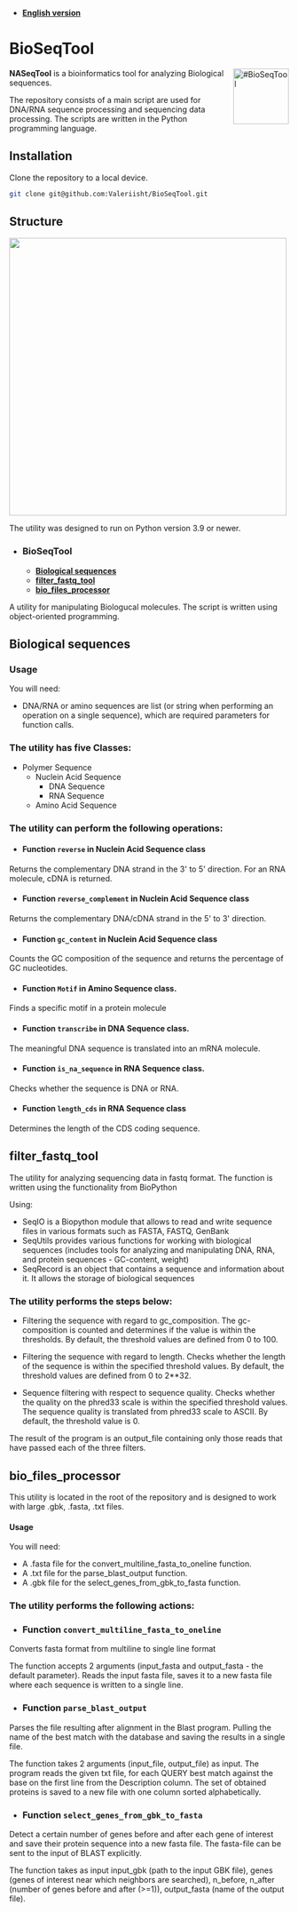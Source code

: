 - [**English version**](#BioSeqTool)

  
# BioSeqTool

<img align=right src="https://github.com/user-attachments/assets/70983c21-48f4-41d0-a7dc-9d5b63982eff" alt="#BioSeqTool" width="100"/>

**NASeqTool** is a bioinformatics tool  for analyzing Biological sequences.

The repository consists of a main script are used for DNA/RNA sequence processing and sequencing data processing. The scripts are written in the Python programming language.

## Installation

Clone the repository to a local device.

```sh
git clone git@github.com:Valeriisht/BioSeqTool.git
```
## Structure

<img src="~/image/Repository_str.png" width="500">

The utility was designed to run on Python version 3.9 or newer.

- ### BioSeqTool
    - [**Biological sequences**](#biological-sequences) 
    - [**filter_fastq_tool**](#filter_fastq_tool)
    - [**bio_files_processor**](#bio_files_processor)

A utility for manipulating Biologucal molecules. The script is written using object-oriented programming.

## Biological sequences

### Usage
You will need:

- DNA/RNA or amino sequences are list (or string when performing an operation on a single sequence), which are required parameters for function calls.

### The utility has five Classes: 

- Polymer Sequence
  - Nuclein Acid Sequence
    - DNA Sequence
    - RNA Sequence 
  - Amino Acid Sequence 

### The utility can perform the following operations: 

- #### Function ```reverse``` in Nuclein Acid Sequence class

Returns the complementary DNA strand in the 3' to 5' direction. For an RNA molecule, cDNA is returned.

- #### Function ```reverse_complement``` in Nuclein Acid Sequence class

Returns the complementary DNA/cDNA strand in the 5' to 3' direction.

- #### Function ```gc_content``` in Nuclein Acid Sequence class

Counts the GC composition of the sequence and returns the percentage of GC nucleotides.

- #### Function ```Motif``` in Amino Sequence class.

 Finds a specific motif in a protein molecule 

- #### Function ```transcribe``` in DNA Sequence class.

The meaningful DNA sequence is translated into an mRNA molecule. 

- #### Function ```is_na_sequence``` in RNA Sequence class.

Checks whether the sequence is DNA or RNA.

- #### Function ```length_cds``` in RNA Sequence class

Determines the length of the CDS coding sequence.


## filter_fastq_tool

The utility for analyzing sequencing data in fastq format. The function is written using the functionality from BioPython

Using:

- SeqIO is a Biopython module that allows to read and write sequence files in various formats such as FASTA, FASTQ, GenBank
- SeqUtils provides various functions for working with biological sequences (includes tools for analyzing and manipulating DNA, RNA, and protein sequences - GC-content, weight)
- SeqRecord is an object that contains a sequence and information about it. It allows the storage of biological sequences

### The utility performs the steps below:

- Filtering the sequence with regard to gc_composition. The gc- composition is counted and determines if the value is within the thresholds.
By default, the threshold values are defined from 0 to 100.

- Filtering the sequence with regard to length. Checks whether the length of the sequence is within the specified threshold values.
By default, the threshold values are defined from 0 to 2**32.

- Sequence filtering with respect to sequence quality. Checks whether the quality on the phred33 scale is within the specified threshold values. The sequence quality is translated from phred33 scale to ASCII.
By default, the threshold value is 0.

The result of the program is an output_file containing only those reads that have passed each of the three filters.

## bio_files_processor

This utility is located in the root of the repository and is designed to work with large .gbk, .fasta, .txt files.

#### Usage

You will need:

- A .fasta file for the convert_multiline_fasta_to_oneline function.
- A .txt file for the parse_blast_output function.
- A .gbk file for the select_genes_from_gbk_to_fasta function.

### The utility performs the following actions:

- ### Function ```convert_multiline_fasta_to_oneline```

Converts fasta format from multiline to single line format

The function accepts 2 arguments (input_fasta and output_fasta - the default parameter). Reads the input fasta file, saves it to a new fasta file where each sequence is written to a single line. 

- ### Function ```parse_blast_output```

Parses the file resulting after alignment in the Blast program. Pulling the name of the best match with the database and saving the results in a single file.

The function takes 2 arguments (input_file, output_file) as input. The program reads the given txt file, for each QUERY best match against the base on the first line from the Description column. The set of obtained proteins is saved to a new file with one column sorted alphabetically.

- ### Function ```select_genes_from_gbk_to_fasta```

Detect a certain number of genes before and after each gene of interest and save their protein sequence into a new fasta file. The fasta-file can be sent to the input of BLAST explicitly. 

The function takes as input input_gbk (path to the input GBK file), genes (genes of interest near which neighbors are searched), n_before, n_after (number of genes before and after (>=1)), output_fasta (name of the output file).

